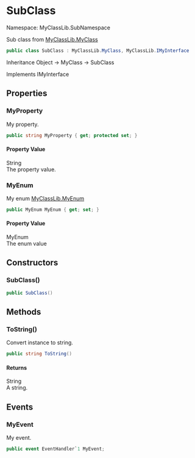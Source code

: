 # SubClass

Namespace: MyClassLib.SubNamespace

Sub class from [MyClassLib.MyClass](../myclasslib.myclass.md)

```csharp
public class SubClass : MyClassLib.MyClass, MyClassLib.IMyInterface
```

Inheritance Object → MyClass → SubClass

Implements IMyInterface

## Properties

### MyProperty

My property.

```csharp
public string MyProperty { get; protected set; }
```

#### Property Value

String<br>The property value.

### MyEnum

My enum [MyClassLib.MyEnum](../myclasslib.myenum.md)

```csharp
public MyEnum MyEnum { get; set; }
```

#### Property Value

MyEnum<br>The enum value

## Constructors

### SubClass()



```csharp
public SubClass()
```

## Methods

### ToString()

Convert instance to string.

```csharp
public string ToString()
```

#### Returns

String<br>A string.

## Events

### MyEvent

My event.

```csharp
public event EventHandler`1 MyEvent;
```

